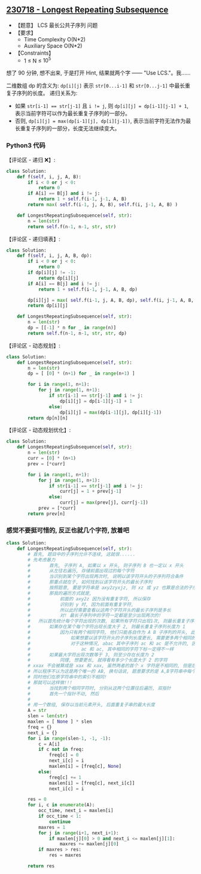 ## [230718 - Longest Repeating Subsequence](https://practice.geeksforgeeks.org/problems/longest-repeating-subsequence2004/1)

- 【题意】 LCS 最长公共子序列 问题
- 【要求】
    - Time Complexity O(N*2)
    - Auxiliary Space O(N*2)
- 【Constraints】
    - 1 ≤ N ≤ $10^5$

想了 90 分钟, 想不出来, 于是打开 Hint, 结果就两个字 —— "Use LCS."。我......

二维数组 dp 的含义为: `dp[i][j]` 表示 `str[0...i-1]` 和 `str[0...j-1]` 中最长重复子序列的长度。
递归关系为:
- 如果 `str[i-1] == str[j-1]` 且 `i != j`, 则 `dp[i][j] = dp[i-1][j-1] + 1`, 表示当前字符可以作为最长重复子序列的一部分。
- 否则, `dp[i][j] = max(dp[i-1][j], dp[i][j-1])`, 表示当前字符无法作为最长重复子序列的一部分，长度无法继续变大。

### Python3 代码

【评论区 - 递归 ❌】:
```py
class Solution:
    def f(self, i, j, A, B):
        if i < 0 or j < 0:
            return 0
        if A[i] == B[j] and i != j:
            return 1 + self.f(i-1, j-1, A, B)
        return max( self.f(i-1, j, A, B), self.f(i, j-1, A, B) )

	def LongestRepeatingSubsequence(self, str):
	    n = len(str)
	    return self.f(n-1, n-1, str, str)
```

【评论区 - 递归填表】:
```py
class Solution:
    def f(self, i, j, A, B, dp):
        if i < 0 or j < 0:
            return 0
        if dp[i][j] != -1:
            return dp[i][j]
        if A[i] == B[j] and i != j:
            return 1 + self.f(i-1, j-1, A, B, dp)

        dp[i][j] = max( self.f(i-1, j, A, B, dp), self.f(i, j-1, A, B, dp) )
        return dp[i][j]

	def LongestRepeatingSubsequence(self, str):
	    n = len(str)
	    dp = [[-1] * n for _ in range(n)]
	    return self.f(n-1, n-1, str, str, dp)
```
【评论区 - 动态规划】:
```py
class Solution:
	def LongestRepeatingSubsequence(self, str):
	    n = len(str)
	    dp = [ [0] * (n+1) for _ in range(n+1) ]

	    for i in range(1, n+1):
	        for j in range(1, n+1):
	            if str[i-1] == str[j-1] and i != j:
	                dp[i][j] = dp[i-1][j-1] + 1
                else:
                    dp[i][j] = max(dp[i-1][j], dp[i][j-1])
        return dp[n][n]
```

【评论区 - 动态规划优化】:
```py
class Solution:
	def LongestRepeatingSubsequence(self, str):
	    n = len(str)
	    curr = [0] * (n+1)
	    prev = [*curr]

	    for i in range(1, n+1):
	        for j in range(1, n+1):
	            if str[i-1] == str[j-1] and i != j:
	                curr[j] = 1 + prev[j-1]
                else:
                    curr[j] = max(prev[j], curr[j-1])
            prev = [*curr]
	    return prev[n]
```

### 感觉不要挺可惜的, 反正也就几个字符, 放着吧

```py
class Solution:
	def LongestRepeatingSubsequence(self, str):
		# 首先, 题目中的子序列允许不连续, 这就很......
		# 先考虑暴力
		#       首先, 子序列 A, 如果以 x 开头, 则子序列 B 也一定以 x 开头
		#       从左往右遍历, 存储前面出现过的每个字符
		#       当识别到某个字符出现两次时, 说明以该字符开头的子序列符合条件
		#       那重点就在于, 如何找到以该字符开头的最长子序列
		#       按照题意, 要是字符串是 axy2zyxjz, 则 xz 或 yz 也算是合法的子序列
		#       那我的遍历方式就是,
	    #           前面的 axy2z 因为没有重复字符, 所以保存
	    #           识别到 y 时, 因为前面有重复字符,
	    #           所以此时需要查看以这两个字符开头的最长子序列是多长
	    #           对! 最长子序列中的字符一定都是至少出现两次的!
	    #   所以首先统计每个字符出现的次数, 如果所有字符只出现1次, 则最长重复子序列长度为 0
	    #       如果存在某个每个字符出现长度大于 2, 则最长重复子序列长度为 1
		#           因为只有两个相同字符, 他们只能各自作为 A B 子序列的开头, 此时长度为 1
		#               如果想要以该字符开头的子序列长度更长, 需要更多两个相同的字符
		#               对于这种情况, abac 其中子序列 ac 和 ac 是不允许的, 因为题意中规定了
		#                   ac 和 ac, 其中相同的字符下标一定得不一样
		#       如果最大字符出现次数等于 3, 则至少存在长度为 2
        #           同理, 想要更长, 就得看有多少个长度大于 2 的字符
        # xxax 不会被算成是 xax 和 xax, 虽然两者的首个 x 字符是不相同的, 但是后弦的 ax 是共用的
        # 所以程序不认为这是两个唯一的 AB, 换句话说, 题意要求的是 A,B字符串中每个位置的字符都相同
        # 同时他们在原字符串中的索引不相同!
        # 那就可以这样做!!!
        #       当找到两个相同字符时, 分别从这两个位置往后遍历, 双指针
        #       首先一个指针不动, 然后
        #
        # 用一个数组, 保存以当前元素开头, 后面重复子串的最大长度
        A = str
        slen = len(str)
        maxlen = [ None ] * slen
        freq = {}
        next_i = {}
        for i in range(slen-1, -1, -1):
            c = A[i]
            if c not in freq:
                freq[c] = 0
                next_i[c] = i
                maxlen[i] = [freq[c], None]
            else:
                freq[c] += 1
                maxlen[i] = [freq[c], next_i[c]]
                next_i[c] = i

        res = 0
        for i, c in enumerate(A):
            occ_time, next_i = maxlen[i]
            if occ_time < 1:
                continue
            maxres = 1
            for j in range(i+1, next_i+1):
                if maxlen[j][0] > 0 and next_i <= maxlen[j][1]:
                    maxres += maxlen[j][0]
            if maxres > res:
                res = maxres

        return res
```